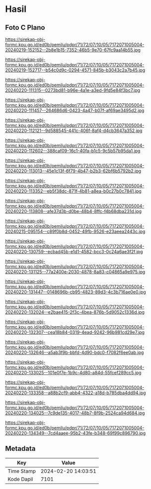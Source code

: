 # Hasil

## Foto C Plano

https://sirekap-obj-formc.kpu.go.id/ed0b/pemilu/pdpr/71/72/07/10/05/7172071005004-20240219-152152--2b8e1b15-7352-46b5-9e70-67fc9aa14b55.jpg

https://sirekap-obj-formc.kpu.go.id/ed0b/pemilu/pdpr/71/72/07/10/05/7172071005004-20240219-152717--b54c0d9c-0294-4571-845b-b3043c2a7b45.jpg

https://sirekap-obj-formc.kpu.go.id/ed0b/pemilu/pdpr/71/72/07/10/05/7172071005004-20240220-111315--0273bd81-b96e-4a1e-a3ed-9fd5e84f3bc7.jpg

https://sirekap-obj-formc.kpu.go.id/ed0b/pemilu/pdpr/71/72/07/10/05/7172071005004-20240220-111457--264686d6-0423-4a47-b07f-af69ae3495d2.jpg

https://sirekap-obj-formc.kpu.go.id/ed0b/pemilu/pdpr/71/72/07/10/05/7172071005004-20240220-112121--9d588545-441c-406f-8af4-d4cb3647a352.jpg

https://sirekap-obj-formc.kpu.go.id/ed0b/pemilu/pdpr/71/72/07/10/05/7172071005004-20240220-112602--388caf09-16c1-40fa-b1c5-9c5b57b95da1.jpg

https://sirekap-obj-formc.kpu.go.id/ed0b/pemilu/pdpr/71/72/07/10/05/7172071005004-20240220-113013--45e1c13f-6f79-4b47-b2b3-62bf6b5792b2.jpg

https://sirekap-obj-formc.kpu.go.id/ed0b/pemilu/pdpr/71/72/07/10/05/7172071005004-20240220-113352--eb5f38dc-871f-4b81-a8ea-b0c27b0c7841.jpg

https://sirekap-obj-formc.kpu.go.id/ed0b/pemilu/pdpr/71/72/07/10/05/7172071005004-20240220-113808--afe37d3b-d0be-48b4-8ffc-f4b68dba231d.jpg

https://sirekap-obj-formc.kpu.go.id/ed0b/pemilu/pdpr/71/72/07/10/05/7172071005004-20240215-095154--c89f0b8d-0452-49fb-9526-e23aeea2443c.jpg

https://sirekap-obj-formc.kpu.go.id/ed0b/pemilu/pdpr/71/72/07/10/05/7172071005004-20240220-130759--ecbad45b-e1d1-4582-bcc3-0c24a6ae3f2f.jpg

https://sirekap-obj-formc.kpu.go.id/ed0b/pemilu/pdpr/71/72/07/10/05/7172071005004-20240220-131125--77a2400e-2030-4878-8a83-c04865a9e975.jpg

https://sirekap-obj-formc.kpu.go.id/ed0b/pemilu/pdpr/71/72/07/10/05/7172071005004-20240220-131447--0148696b-cb95-4823-89d3-4c3b716ae0e0.jpg

https://sirekap-obj-formc.kpu.go.id/ed0b/pemilu/pdpr/71/72/07/10/05/7172071005004-20240220-132024--e2bae415-2f3c-4bea-876b-5d9052c1336d.jpg

https://sirekap-obj-formc.kpu.go.id/ed0b/pemilu/pdpr/71/72/07/10/05/7172071005004-20240220-132307--cea18b84-0319-4ead-9242-96b981cd29e7.jpg

https://sirekap-obj-formc.kpu.go.id/ed0b/pemilu/pdpr/71/72/07/10/05/7172071005004-20240220-132646--a5ab3f9b-bbfd-4d90-bdc0-f7082f6ee0ab.jpg

https://sirekap-obj-formc.kpu.go.id/ed0b/pemilu/pdpr/71/72/07/10/05/7172071005004-20240220-133025--101e0f7e-1b9c-4d80-a84d-55fcef289cc5.jpg

https://sirekap-obj-formc.kpu.go.id/ed0b/pemilu/pdpr/71/72/07/10/05/7172071005004-20240220-133358--a88b2cf9-abb4-4322-a18d-b785dba4dd94.jpg

https://sirekap-obj-formc.kpu.go.id/ed0b/pemilu/pdpr/71/72/07/10/05/7172071005004-20240220-134025--7c9de135-4017-48b7-8f9b-2524ca94d684.jpg

https://sirekap-obj-formc.kpu.go.id/ed0b/pemilu/pdpr/71/72/07/10/05/7172071005004-20240220-134349--7cd4aaee-95b2-43fe-b348-69f99c896790.jpg


## Metadata

| Key        | Value               |
| ---------- | ------------------- |
| Time Stamp | 2024-02-20 14:03:51 |
| Kode Dapil | 7101                |



